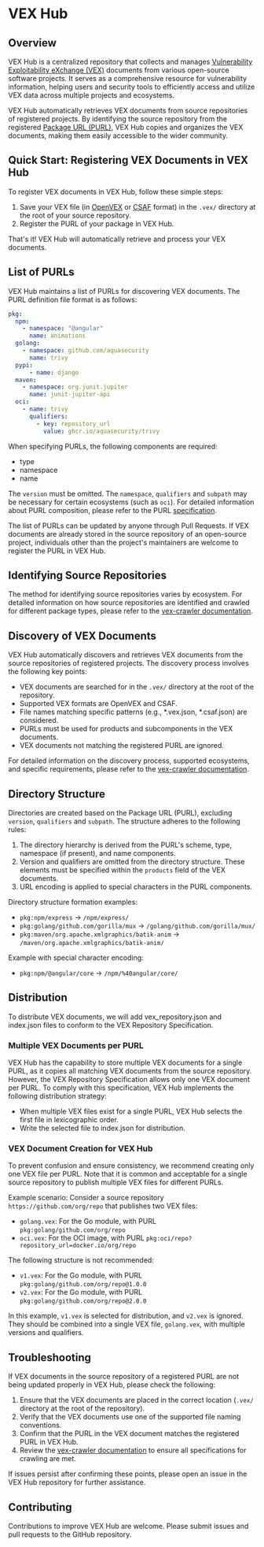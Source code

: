 # VEX Hub

## Overview

VEX Hub is a centralized repository that collects and manages [Vulnerability Exploitability eXchange (VEX)][vex] documents from various open-source software projects.
It serves as a comprehensive resource for vulnerability information, helping users and security tools to efficiently access and utilize VEX data across multiple projects and ecosystems.

VEX Hub automatically retrieves VEX documents from source repositories of registered projects.
By identifying the source repository from the registered [Package URL (PURL)][purl], VEX Hub copies and organizes the VEX documents, making them easily accessible to the wider community.

## Quick Start: Registering VEX Documents in VEX Hub

To register VEX documents in VEX Hub, follow these simple steps:

1. Save your VEX file (in [OpenVEX][openvex] or [CSAF][csaf] format) in the `.vex/` directory at the root of your source repository.
2. Register the PURL of your package in VEX Hub.

That's it!
VEX Hub will automatically retrieve and process your VEX documents.

## List of PURLs
VEX Hub maintains a list of PURLs for discovering VEX documents.
The PURL definition file format is as follows:

```yaml
pkg:
  npm:
    - namespace: "@angular"
      name: animations
  golang:
    - namespace: github.com/aquasecurity
      name: trivy
  pypi:
      - name: django
  maven:
    - namespace: org.junit.jupiter
      name: junit-jupiter-api
  oci:
    - name: trivy
      qualifiers:
        - key: repository_url
          value: ghcr.io/aquasecurity/trivy
```

When specifying PURLs, the following components are required:

* type
* namespace
* name

The `version` must be omitted.
The `namespace`, `qualifiers` and `subpath` may be necessary for certain ecosystems (such as `oci`).
For detailed information about PURL composition, please refer to the PURL [specification](https://github.com/package-url/purl-spec/blob/b33dda1cf4515efa8eabbbe8e9b140950805f845/PURL-SPECIFICATION.rst).

The list of PURLs can be updated by anyone through Pull Requests. If VEX documents are already stored in the source repository of an open-source project, individuals other than the project's maintainers are welcome to register the PURL in VEX Hub.

## Identifying Source Repositories
The method for identifying source repositories varies by ecosystem. For detailed information on how source repositories are identified and crawled for different package types, please refer to the [vex-crawler documentation](https://github.com/aquasecurity/vex-crawler).

## Discovery of VEX Documents
VEX Hub automatically discovers and retrieves VEX documents from the source repositories of registered projects. The discovery process involves the following key points:

- VEX documents are searched for in the `.vex/` directory at the root of the repository.
- Supported VEX formats are OpenVEX and CSAF.
- File names matching specific patterns (e.g., *.vex.json, *.csaf.json) are considered.
- PURLs must be used for products and subcomponents in the VEX documents.
- VEX documents not matching the registered PURL are ignored.

For detailed information on the discovery process, supported ecosystems, and specific requirements, please refer to the [vex-crawler documentation](https://github.com/aquasecurity/vex-crawler).

## Directory Structure

Directories are created based on the Package URL (PURL), excluding `version`, `qualifiers` and `subpath`.
The structure adheres to the following rules:

1. The directory hierarchy is derived from the PURL's scheme, type, namespace (if present), and name components.
2. Version and qualifiers are omitted from the directory structure. These elements must be specified within the `products` field of the VEX documents.
3. URL encoding is applied to special characters in the PURL components.

Directory structure formation examples:

- `pkg:npm/express` → `/npm/express/`
- `pkg:golang/github.com/gorilla/mux` → `/golang/github.com/gorilla/mux/`
- `pkg:maven/org.apache.xmlgraphics/batik-anim` → `/maven/org.apache.xmlgraphics/batik-anim/`

Example with special character encoding:

- `pkg:npm/@angular/core` → `/npm/%40angular/core/`

## Distribution
To distribute VEX documents, we will add vex_repository.json and index.json files to conform to the VEX Repository Specification.

### Multiple VEX Documents per PURL

VEX Hub has the capability to store multiple VEX documents for a single PURL, as it copies all matching VEX documents from the source repository.
However, the VEX Repository Specification allows only one VEX document per PURL.
To comply with this specification, VEX Hub implements the following distribution strategy:

- When multiple VEX files exist for a single PURL, VEX Hub selects the first file in lexicographic order.
- Write the selected file to index.json for distribution.

### VEX Document Creation for VEX Hub

To prevent confusion and ensure consistency, we recommend creating only one VEX file per PURL.
Note that it is common and acceptable for a single source repository to publish multiple VEX files for different PURLs.

Example scenario:
Consider a source repository `https://github.com/org/repo` that publishes two VEX files:

- `golang.vex`: For the Go module, with PURL `pkg:golang/github.com/org/repo`
- `oci.vex`: For the OCI image, with PURL `pkg:oci/repo?repository_url=docker.io/org/repo`

The following structure is not recommended:

- `v1.vex`: For the Go module, with PURL `pkg:golang/github.com/org/repo@1.0.0`
- `v2.vex`: For the Go module, with PURL `pkg:golang/github.com/org/repo@2.0.0`

In this example, `v1.vex` is selected for distribution, and `v2.vex` is ignored.
They should be combined into a single VEX file, `golang.vex`, with multiple versions and qualifiers.

## Troubleshooting
If VEX documents in the source repository of a registered PURL are not being updated properly in VEX Hub, please check the following:

1. Ensure that the VEX documents are placed in the correct location (`.vex/` directory at the root of the repository).
2. Verify that the VEX documents use one of the supported file naming conventions.
3. Confirm that the PURL in the VEX document matches the registered PURL in VEX Hub.
4. Review the [vex-crawler documentation](https://github.com/aquasecurity/vex-crawler) to ensure all specifications for crawling are met.

If issues persist after confirming these points, please open an issue in the VEX Hub repository for further assistance.

## Contributing
Contributions to improve VEX Hub are welcome. Please submit issues and pull requests to the GitHub repository.

[vex]: https://www.ntia.gov/files/ntia/publications/vex_one-page_summary.pdf
[purl]: https://github.com/package-url/purl-spec
[openvex]: https://github.com/openvex/spec
[csaf]: https://docs.oasis-open.org/csaf/csaf/v2.0/os/csaf-v2.0-os.html